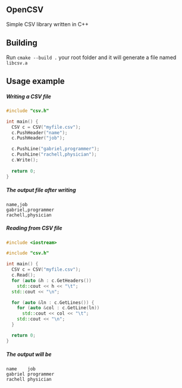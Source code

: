 ## OpenCSV
Simple CSV library written in C++
## Building
Run `cmake --build .` your root folder and it will generate a file named `libcsv.a`

## Usage example

##### Writing a CSV file
```cpp
#include "csv.h"

int main() {
  CSV c = CSV("myfile.csv");
  c.PushHeader("name");
  c.PushHeader("job");

  c.PushLine("gabriel,programmer");
  c.PushLine("rachell,physician");
  c.Write();
  
  return 0;
}
```
##### The output file after writing
```
name,job
gabriel,programmer
rachell,physician
```

##### Reading from CSV file

```cpp
#include <iostream>

#include "csv.h"

int main() {
  CSV c = CSV("myfile.csv");
  c.Read();
  for (auto &h : c.GetHeaders())
    std::cout << h << "\t";
  std::cout << "\n";

  for (auto &ln : c.GetLines()) {
    for (auto &col : c.GetLine(ln))
      std::cout << col << "\t";
    std::cout << "\n";
  }

  return 0;
}
```
##### The output will be
```
name	job
gabriel	programmer
rachell	physician
```
